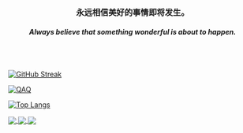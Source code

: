 
<div align="center">
  <h3>永远相信美好的事情即将发生。</h3>
  <h5>Always believe that something wonderful is about to happen. </h5>
</div>

<br />

## 


[![GitHub Streak](https://streak-stats.demolab.com?user=hwxlikemi&theme=dark&hide_border=%E5%81%87&border_radius=5&locale=zh_Hans&mode=weekly)](https://github.com/hwxlikemi) 



<div>
  <a href="https://github.com/hwxlikemi">
    <img src="https://github-readme-stats-neon-psi-82.vercel.app/api?username=hwxlikemi&show_icons=true&hide_border=true&icon_color=586069&title_color=a0a9af" alt="QAQ">
  </a>
</div>

[![Top Langs](https://github-readme-stats.vercel.app/api/top-langs/?username=hwxlikemi&layout=compact)](https://github.com/hwxlikemi)









<a href="https://github.com/hwxlikemi/lxs">
  <img align="center" src="https://github-readme-stats.vercel.app/api/pin/?username=hwxlikemi&repo=lxs" />
</a>
<a href="https://github.com/hwxlikemi/mfp">
  <img align="center" src="https://github-readme-stats.vercel.app/api/pin/?username=hwxlikemi&repo=mfp" />
</a>
<a href="https://hwxlikemi.github.io/blog">
  <img align="center" src="https://github-readme-stats.vercel.app/api/pin/?username=hwxlikemi&repo=blo" />
</a>


